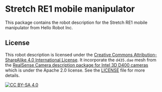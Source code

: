 # Stretch RE1 mobile manipulator

This package contains the robot description for the Stretch RE1 mobile manipulator from Hello Robot Inc.

## License

This robot description is licensed under the [Creative Commons Attribution-ShareAlike 4.0 International License][cc-by-sa]. It incorporate the ``d435.dae`` mesh from the [RealSense Camera description package for Intel 3D D400 cameras](https://github.com/IntelRealSense/realsense-ros/tree/development/realsense2_description) which is under the Apache 2.0 license. See the [LICENSE](LICENSE) file for more details.

[![CC BY-SA 4.0][cc-by-sa-image]][cc-by-sa]

[cc-by-sa]: http://creativecommons.org/licenses/by-sa/4.0/
[cc-by-sa-image]: https://licensebuttons.net/l/by-sa/4.0/88x31.png
